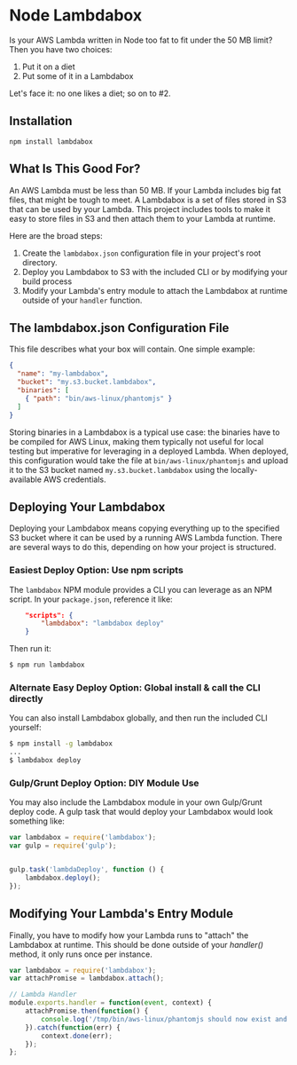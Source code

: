# Node Lambdabox

Is your AWS Lambda written in Node too fat to fit under the 50 MB limit?  Then
you have two choices:

1.  Put it on a diet
2.  Put some of it in a Lambdabox

Let's face it: no one likes a diet; so on to #2.

## Installation

```
npm install lambdabox
```

## What Is This Good For?

An AWS Lambda must be less than 50 MB.  If your Lambda includes big fat files,
that might be tough to meet.  A Lambdabox is a set of files stored in S3 that
can be used by your Lambda.  This project includes tools to make it easy to
store files in S3 and then attach them to your Lambda at runtime.

Here are the broad steps:

1.  Create the `lambdabox.json` configuration file in your project's root directory.
2.  Deploy you Lambdabox to S3 with the included CLI or by modifying your build
process
3.  Modify your Lambda's entry module to attach the Lambdabox at runtime
outside of your `handler` function.



## The lambdabox.json Configuration File
This file describes what your box will contain.  One simple example:

```json
{
  "name": "my-lambdabox",
  "bucket": "my.s3.bucket.lambdabox",
  "binaries": [
    { "path": "bin/aws-linux/phantomjs" }
  ]
}
```

Storing binaries in a Lambdabox is a typical use case:  the binaries have to
be compiled for AWS Linux, making them typically not useful for local testing
but imperative for leveraging in a deployed Lambda.  When deployed, this
configuration would take the file at `bin/aws-linux/phantomjs` and upload it
to the S3 bucket named `my.s3.bucket.lambdabox` using the locally-available
AWS credentials.

## Deploying Your Lambdabox

Deploying your Lambdabox means copying everything up to the specified S3 bucket
where it can be used by a running AWS Lambda function.  There are several ways
to do this, depending on how your project is structured.

### Easiest Deploy Option: Use npm scripts

The `lambdabox` NPM module provides a CLI you can leverage as an NPM script.
In your `package.json`, reference it like:

```json
    "scripts": {
        "lambdabox": "lambdabox deploy"
    }
```

Then run it:

```bash
$ npm run lambdabox
```

### Alternate Easy Deploy Option:  Global install & call the CLI directly

You can also install Lambdabox globally, and then run the included CLI yourself:

```bash
$ npm install -g lambdabox
...
$ lambdabox deploy
```

### Gulp/Grunt Deploy Option: DIY Module Use

You may also include the Lambdabox module in your own Gulp/Grunt deploy code.
A gulp task that would deploy your Lambdabox would look something like:

```js
var lambdabox = require('lambdabox');
var gulp = require('gulp');


gulp.task('lambdaDeploy', function () {
    lambdabox.deploy();
});

```


## Modifying Your Lambda's Entry Module

Finally, you have to modify how your Lambda runs to "attach" the Lambdabox at runtime.  This should
be done outside of your _handler()_ method, it only runs once per instance.

```js
var lambdabox = require('lambdabox');
var attachPromise = lambdabox.attach();

// Lambda Handler
module.exports.handler = function(event, context) {
    attachPromise.then(function() {
        console.log('/tmp/bin/aws-linux/phantomjs should now exist and be executable');
    }).catch(function(err) {
        context.done(err);
    });
};

```